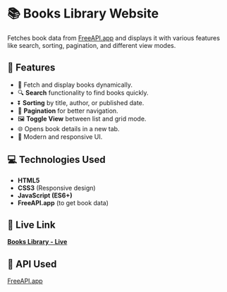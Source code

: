 # 📚 Books Library Website

Fetches book data from [FreeAPI.app](https://freeapi.app/) and displays it with various features like search, sorting, pagination, and different view modes.

## 🚀 Features
- 📖 Fetch and display books dynamically.
- 🔍 **Search** functionality to find books quickly.
- ⏬ **Sorting** by title, author, or published date.
- 📜 **Pagination** for better navigation.
- 🖼️ **Toggle View** between list and grid mode.
- 🌐 Opens book details in a new tab.
- 🎨 Modern and responsive UI.

## 💻 Technologies Used
- **HTML5**
- **CSS3** (Responsive design)
- **JavaScript (ES6+)**
- **FreeAPI.app** (to get book data)


## 🔗 Live Link
[**Books Library - Live**](https://bookss-libraryy.netlify.app/)

## 🔗 API Used
[FreeAPI.app](https://freeapi.hashnode.space/api-guide/apireference/getBooks)
